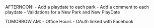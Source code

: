 AFTERNOON:
    - Add a playdate to each park
    - Add a comment to each playdate
    - Validations for a New Park and New PlayDate


TOMORROW AM:
    - Office Hours
    - OAuth linked with Facebook
